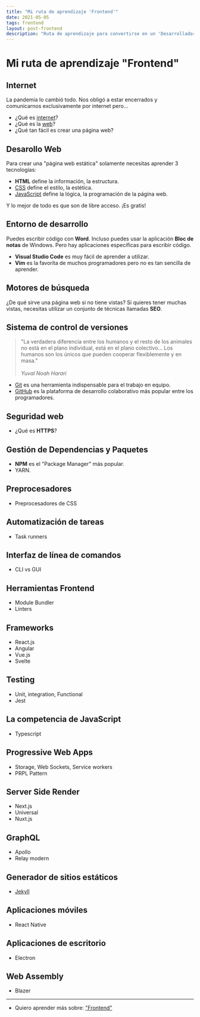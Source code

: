 ```yaml
---
title: "Mi ruta de aprendizaje 'Frontend'"
date: 2021-05-05
tags: frontend
layout: post-frontend
description: "Ruta de aprendizaje para convertirse en un 'Desarrollador Web Frontend'."
---
```


# Mi ruta de aprendizaje "Frontend"

## Internet
La pandemia lo cambió todo. Nos obligó a estar encerrados y comunicarnos exclusivamente por internet pero...

- ¿Qué es [internet](../00/internet)?
- ¿Qué es la [web](../internet/que-es-web)?
- ¿Qué tan fácil es crear una página web?

## Desarollo Web
Para crear una "página web estática" solamente necesitas aprender 3 tecnologías:

- **HTML** define la información, la estructura.
- [CSS](../00/css) define el estilo, la estética.
- [JavaScript](../00/javascript) define la lógica, la programación de la página web.

Y lo mejor de todo es que son de libre acceso. ¡Es gratis!

## Entorno de desarrollo
Puedes escribir código con **Word**. Incluso puedes usar la aplicación  **Bloc de notas** de Windows. Pero hay aplicaciones específicas para escribir código.

- **Visual Studio Code** es muy fácil de aprender a utilizar.
- **Vim** es la favorita de muchos programadores pero no es tan sencilla de aprender.

## Motores de búsqueda
¿De qué sirve una página web si no tiene vistas? Si quieres tener muchas vistas, necesitas utilizar un conjunto de técnicas llamadas **SEO**.

## Sistema de control de versiones
> "La verdadera diferencia entre los humanos y el resto de los animales no está en el plano individual, está en el plano colectivo... Los humanos son los únicos que pueden cooperar flexiblemente y en masa."\
>\
> _Yuval Noah Harari_

- [Git](../00/git) es una herramienta indispensable para el trabajo en equipo.
- [GitHub](../00/github) es la plataforma de desarrollo colaborativo más popular entre los programadores.

## Seguridad web
- ¿Qué es **HTTPS**?

## Gestión de Dependencias y Paquetes
- **NPM** es el "Package Manager" más popular.
- YARN.

## Preprocesadores
- Preprocesadores de CSS

## Automatización de tareas
- Task runners

## Interfaz de línea de comandos
- CLI vs GUI

## Herramientas Frontend
- Module Bundler
- Linters

## Frameworks
- React.js
- Angular
- Vue.js
- Svelte

## Testing
- Unit, integration, Functional
- Jest

## La competencia de JavaScript
- Typescript

## Progressive Web Apps
- Storage, Web Sockets, Service workers
- PRPL Pattern

## Server Side Render
- Next.js
- Universal
- Nuxt.js

## GraphQL
- Apollo
- Relay modern

## Generador de sitios estáticos
- [Jekyll](../00/jekyll)

## Aplicaciones móviles
- React Native

## Aplicaciones de escritorio
- Electron

## Web Assembly
- Blazer

***

- Quiero aprender más sobre: ["Frontend"](../00/frontend)
